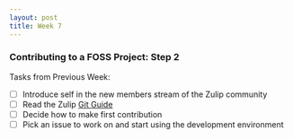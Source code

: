 ```yaml
---
layout: post
title: Week 7
---
```



### Contributing to a FOSS Project: Step 2

Tasks from Previous Week:
- [ ] Introduce self in the new members stream of the Zulip community
- [ ] Read the Zulip [Git Guide](https://zulip.readthedocs.io/en/latest/git/index.html)
- [ ] Decide how to make first contribution
- [ ] Pick an issue to work on and start using the development environment

